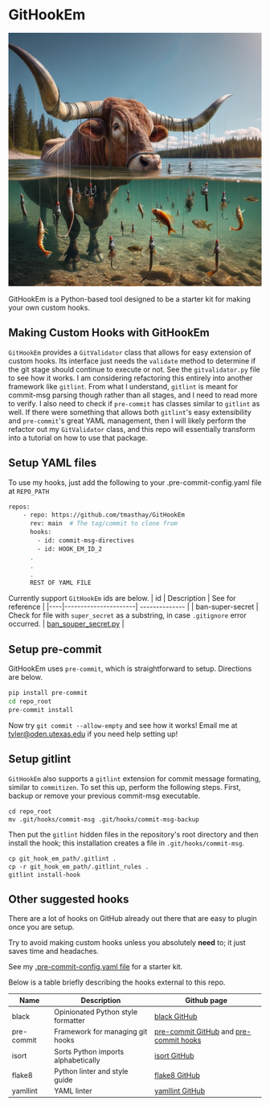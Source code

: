# GitHookEm
![Git Hook Em Banner](hook_em.jpg)

GitHookEm is a Python-based tool designed to be a starter kit for making your own custom hooks. 

## Making Custom Hooks with GitHookEm
`GitHookEm` provides a `GitValidator` class that allows for easy extension of custom hooks. 
Its interface just needs the `validate` method to determine if the git stage should continue to execute or not. 
See the `gitvalidator.py` file to see how it works. 
I am considering refactoring this entirely into another framework like `gitlint`.
From what I understand, `gitlint` is meant for commit-msg parsing though rather than all stages, and I need to read more to verify.
I also need to check if `pre-commit` has classes similar to `gitlint` as well. 
If there were something that allows both `gitlint`'s easy extensibility and `pre-commit`'s great YAML management, then I will likely perform the refactor out my `GitValidator` class, and this repo will essentially transform into a tutorial on how to use that package.

## Setup YAML files
To use my hooks, just add the following to your .pre-commit-config.yaml file at `REPO_PATH`
```bash
repos:
    - repo: https://github.com/tmasthay/GitHookEm
      rev: main  # The tag/commit to clone from
      hooks:
        - id: commit-msg-directives
        - id: HOOK_EM_ID_2
      .
      .
      .
      REST OF YAML FILE
```
Currently support `GitHookEm` ids are below.
| id | Description          | See for reference |
|----|----------------------| -------------- | 
| ban-super-secret | Check for file with `super_secret` as a substring, in case `.gitignore` error occurred. | [ban_souper_secret.py](https://github.com/tmasthay/GitHookEm/blob/main/git_hook_em/pre_commit/ban_souper_secret.py) |

## Setup pre-commit
GitHookEm uses `pre-commit`, which is straightforward to setup. Directions are below.

```bash
pip install pre-commit
cd repo_root
pre-commit install
```
Now try `git commit --allow-empty` and see how it works! Email me at tyler@oden.utexas.edu if you need help setting up!

## Setup gitlint
`GitHookEm` also supports a `gitlint` extension for commit message formating, similar to `commitizen`. To set this up, perform the following steps.
First, backup or remove your previous commit-msg executable.
```
cd repo_root
mv .git/hooks/commit-msg .git/hooks/commit-msg-backup
```
Then put the `gitlint` hidden files in the repository's root directory and then install the hook; this installation creates a file in `.git/hooks/commit-msg`.
```
cp git_hook_em_path/.gitlint .
cp -r git_hook_em_path/.gitlint_rules .
gitlint install-hook
```

## Other suggested hooks
There are a lot of hooks on GitHub already out there that are easy to plugin once you are setup.

Try to avoid making custom hooks unless you absolutely **need** to; it just saves time and headaches.

See my [.pre-commit-config.yaml file](https://github.com/tmasthay/GitHookEm/blob/main/.pre-commit-config.yaml) for a starter kit. 

Below is a table briefly describing the hooks external to this repo.  

| Name | Description | Github page |
| ------- | ------------------------ | ------------------------- |
| black | Opinionated Python style formatter | [black GitHub](https://github.com/psf/black) |
| pre-commit | Framework for managing git hooks | [pre-commit GitHub](https://github.com/pre-commit/pre-commit) and [pre-commit hooks](https://github.com/pre-commit/pre-commit-hooks) |
| isort | Sorts Python imports alphabetically | [isort GitHub](https://github.com/pycqa/isort) |
| flake8 | Python linter and style guide | [flake8 GitHub](https://github.com/pycqa/flake8) |
| yamllint | YAML linter | [yamllint GitHub](https://github.com/adrienverge/yamllint.git) |

